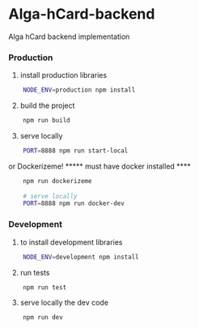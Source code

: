# Alga-hCard-backend
Alga hCard backend implementation


### Production
1) install production libraries
````bash
    NODE_ENV=production npm install
````
2) build the project
````bash
    npm run build
````
3) serve locally
````bash
    PORT=8888 npm run start-local
````
or Dockerizeme!
***** must have docker installed ****
````bash
    npm run dockerizeme
    
    # serve locally
    PORT=8888 npm run docker-dev
````

### Development
1) to install development libraries 
````bash
    NODE_ENV=development npm install
````
2) run tests
````bash
    npm run test
````
3) serve locally the dev code
````bash
    npm run dev
````
